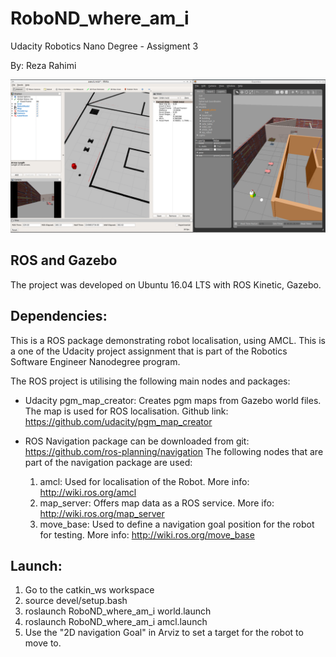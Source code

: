 # RoboND_where_am_i
Udacity Robotics Nano Degree - Assigment 3

By: Reza Rahimi


![alt text](screenshots/rviz_amcl.png "Screenshot, Rviz on left, Gazebo on right")


## ROS and Gazebo

The project was developed on Ubuntu 16.04 LTS with ROS Kinetic, Gazebo. 

## Dependencies:

This is a ROS package demonstrating robot localisation, using AMCL. This is a one of the Udacity project assignment that is part of the Robotics Software Engineer Nanodegree program.  

The ROS project is utilising the following main nodes and packages: 

- Udacity pgm_map_creator: Creates pgm maps from Gazebo world files. The map is used for ROS localisation. Github link: https://github.com/udacity/pgm_map_creator

- ROS Navigation package can be downloaded from git: https://github.com/ros-planning/navigation
  The following nodes that are part of the navigation package are used: 
  
  1. amcl: Used for localisation of the Robot. More info: http://wiki.ros.org/amcl
  2. map_server: Offers map data as a ROS service. More ifo: http://wiki.ros.org/map_server
  3. move_base: Used to define a navigation goal position for the robot for testing. More info: http://wiki.ros.org/move_base
  

## Launch:

1. Go to the catkin_ws workspace
2. source devel/setup.bash
3. roslaunch RoboND_where_am_i world.launch
4. roslaunch RoboND_where_am_i amcl.launch
5. Use the "2D navigation Goal" in Arviz to set a target for the robot to move to. 
  



